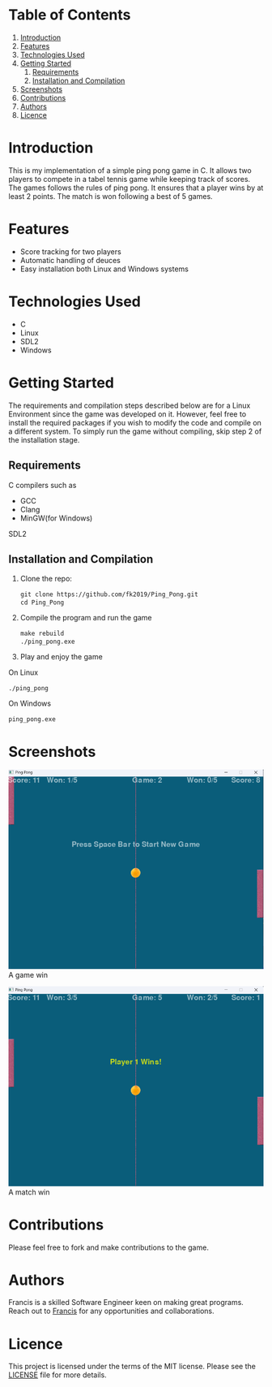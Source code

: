 
# Table of Contents

1.  [Introduction](#org9c74dd2)
2.  [Features](#org5cc5887)
3.  [Technologies Used](#org883770b)
4.  [Getting Started](#orgaef7a83)
    1.  [Requirements](#orgf8b4f1d)
    2.  [Installation and Compilation](#org2ae6681)
5.  [Screenshots](#org7e0e47d)
6.  [Contributions](#org7a36d07)
7.  [Authors](#orge4bf195)
8.  [Licence](#org48a0337)



<a id="org9c74dd2"></a>

# Introduction

This is my implementation of a simple ping pong game in C. It allows two players
to compete in a tabel tennis game while keeping track of scores. The games follows the rules
of ping pong. It ensures that a player wins by at least 2 points. The match is
won following a best of 5 games.


<a id="org5cc5887"></a>

# Features

-   Score tracking for two players
-   Automatic handling of deuces
-   Easy installation both Linux and Windows systems


<a id="org883770b"></a>

# Technologies Used

-   C
-   Linux
-   SDL2
-   Windows


<a id="orgaef7a83"></a>

# Getting Started

The requirements and compilation steps described below are for a Linux Environment since the game was developed on
it. However, feel free to install the required packages if you wish to modify the code and compile on a different system.
To simply run the game without compiling, skip step 2 of the installation stage.


<a id="orgf8b4f1d"></a>

## Requirements

C compilers such as

-   GCC
-   Clang
-   MinGW(for Windows)

SDL2


<a id="org2ae6681"></a>

## Installation and Compilation

1.  Clone the repo:
    
        git clone https://github.com/fk2019/Ping_Pong.git
        cd Ping_Pong
2.  Compile the program and run the game
    
        make rebuild
        ./ping_pong.exe
3.  Play and enjoy the game

On Linux

    ./ping_pong

On Windows

    ping_pong.exe


<a id="org7e0e47d"></a>

# Screenshots

![img](./images/game_win.png "A game win")
A game win

![img](./images/match_win.png "A match win")
A match win


<a id="org7a36d07"></a>

# Contributions

Please feel free to fork and make contributions to the game.


<a id="orge4bf195"></a>

# Authors

Francis is a skilled Software Engineer keen on making great programs. Reach out to [Francis](mailto:fkmuiruri8@gmail.com) for any opportunities and collaborations.


<a id="org48a0337"></a>

# Licence

This project is licensed under the terms of the MIT license. Please see the [LICENSE](./LICENCE.txt) file for more details.

